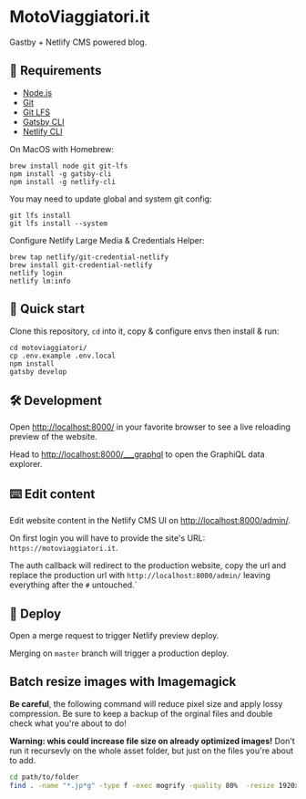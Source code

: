 # MotoViaggiatori.it

Gastby + Netlify CMS powered blog.

## 🧰 Requirements

- [Node.js](https://nodejs.org/en/)
- [Git](https://git-scm.com)
- [Git LFS](https://git-lfs.github.com)
- [Gatsby CLI](https://www.gatsbyjs.com/docs/reference/gatsby-cli/)
- [Netlify CLI](https://docs.netlify.com/cli/get-started/)

On MacOS with Homebrew:

```shell
brew install node git git-lfs
npm install -g gatsby-cli
npm install -g netlify-cli
```

You may need to update global and system git config:

```shell
git lfs install
git lfs install --system
```

Configure Netlify Large Media & Credentials Helper:

```shell
brew tap netlify/git-credential-netlify
brew install git-credential-netlify
netlify login
netlify lm:info
```

## 🚀 Quick start

Clone this repository, `cd` into it, copy & configure envs then install & run:

```shell
cd motoviaggiatori/
cp .env.example .env.local
npm install
gatsby develop
```

## 🛠️ Development

Open [http://localhost:8000/](http://localhost:8000/) in your favorite browser to see a live reloading preview of the website.

Head to [http://localhost:8000/___graphql](http://localhost:8000/___graphql) to open the GraphiQL data explorer.

## ⌨️ Edit content

Edit website content in the Netlify CMS UI on [http://localhost:8000/admin/](http://localhost:8000/admin/).

On first login you will have to provide the site's URL: `https://motoviaggiatori.it`.

The auth callback will redirect to the production website, copy the url and replace the production url with `http://localhost:8000/admin/` leaving everything after the `#` untouched.`

## 💫 Deploy

Open a merge request to trigger Netlify preview deploy.

Merging on `master` branch will trigger a production deploy.

## Batch resize images with Imagemagick

**Be careful**, the following command will reduce pixel size and apply lossy compression.
Be sure to keep a backup of the orginal files and double check what you're about to do!

**Warning: whis could increase file size on already optimized images!**
Don't run it recursevly on the whole asset folder, but just on the files you're about to add.

```bash
cd path/to/folder
find . -name "*.jp*g" -type f -exec mogrify -quality 80%  -resize 1920x1920\> {} \;
```
